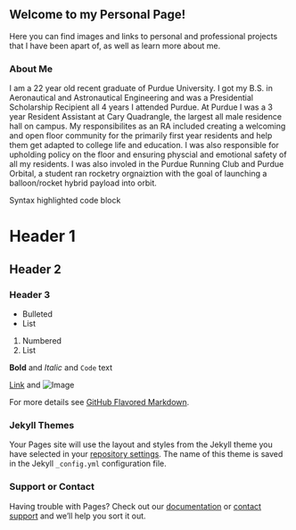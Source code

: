 ## Welcome to my Personal Page!

Here you can find images and links to personal and professional projects that I have been apart of, as well as learn more about me.

### About Me

I am a 22 year old recent graduate of Purdue University. I got my B.S. in Aeronautical and Astronautical Engineering and was a Presidential Scholarship Recipient all 4 years I attended Purdue. At Purdue I was a 3 year Resident Assistant at Cary Quadrangle, the largest all male residence hall on campus. My responsibilites as an RA included creating a welcoming and open floor community for the primarily first year residents and help them get adapted to college life and education. I was also responsible for upholding policy on the floor and ensuring physcial and emotional safety of all my residents. I was also involed in the Purdue Running Club and Purdue Orbital, a student ran rocketry orgnaiztion with the goal of launching a balloon/rocket hybrid payload into orbit. 


Syntax highlighted code block

# Header 1
## Header 2
### Header 3

- Bulleted
- List

1. Numbered
2. List

**Bold** and _Italic_ and `Code` text

[Link](url) and ![Image](src)


For more details see [GitHub Flavored Markdown](https://guides.github.com/features/mastering-markdown/).

### Jekyll Themes

Your Pages site will use the layout and styles from the Jekyll theme you have selected in your [repository settings](https://github.com/sconkle/sconkle.github.io/settings/pages). The name of this theme is saved in the Jekyll `_config.yml` configuration file.

### Support or Contact

Having trouble with Pages? Check out our [documentation](https://docs.github.com/categories/github-pages-basics/) or [contact support](https://support.github.com/contact) and we’ll help you sort it out.

